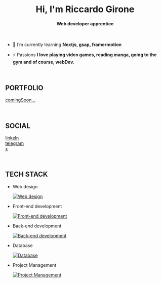 <h1 align="center">Hi, I'm Riccardo Girone</h1>
<h4 align="center">Web developer apprentice</h4>

</br>

-   🌱 I’m currently learning **Nextjs, gsap, framermotion**

-   ⚡ Passions **I love playing video games, reading manga, going to the gym and of course, webDev.**

</br>


<h2>PORTFOLIO</h2>

[comingSoon...](https://github.com/riccardo-girone)

</br>

<h2>SOCIAL</h2>

[linkeIn](https://github.com/riccardo-girone) \
[telegram](https://github.com/riccardo-girone) \
[x](https://github.com/riccardo-girone)

</br>

<h2>TECH STACK</h2>

-   Web design

    [![Web design](https://skillicons.dev/icons?i=figma,xd&perline=3)](https://skillicons.dev)

-   Front-end development

    [![Front-end development](https://skillicons.dev/icons?i=html,css,tailwind,sass,js,react,nextjs&perline=3)](https://skillicons.dev)

-   Back-end development

    [![Back-end development](https://skillicons.dev/icons?i=php&perline=3)](https://skillicons.dev)

-   Database

    [![Database](https://skillicons.dev/icons?i=mongodb&perline=3)](https://skillicons.dev)

-   Project Management

    [![Project Management](https://skillicons.dev/icons?i=git,github&perline=3)](https://skillicons.dev)